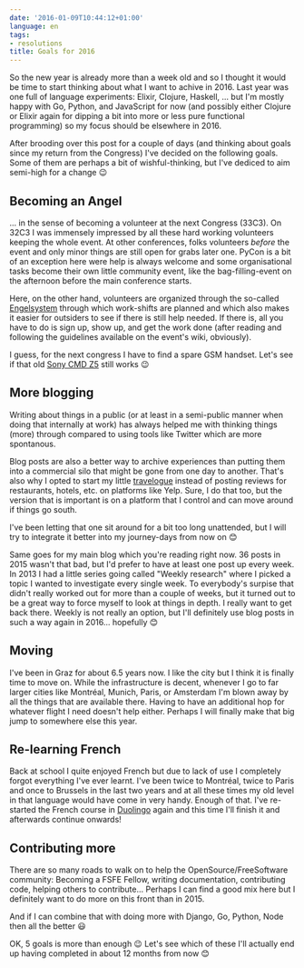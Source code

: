 ```yaml
---
date: '2016-01-09T10:44:12+01:00'
language: en
tags:
- resolutions
title: Goals for 2016
---
```


So the new year is already more than a week old and so I thought it would be
time to start thinking about what I want to achive in 2016. Last year was one
full of language experiments: Elixir, Clojure, Haskell, ... but I'm mostly happy
with Go, Python, and JavaScript for now (and possibly either Clojure or Elixir
again for dipping a bit into more or less pure functional programming) so my
focus should be elsewhere in 2016.

After brooding over this post for a couple of days (and thinking about goals
since my return from the Congress) I've decided on the following goals. Some of
them are perhaps a bit of wishful-thinking, but I've dediced to aim semi-high
for a change 😉


## Becoming an Angel

... in the sense of becoming a volunteer at the next Congress (33C3). On 32C3 I
was immensely impressed by all these hard working volunteers keeping the whole
event. At other conferences, folks volunteers *before* the event and only minor
things are still open for grabs later one. PyCon is a bit of an exception here
were help is always welcome and some organisational tasks become their own
little community event, like the bag-filling-event on the afternoon before the
main conference starts.

Here, on the other hand, volunteers are organized through the so-called
[Engelsystem][es] through which work-shifts are planned and which also makes it
easier for outsiders to see if there is still help needed. If there is, all you
have to do is sign up, show up, and get the work done (after reading and
following the guidelines available on the event's wiki, obviously).

I guess, for the next congress I have to find a spare GSM handset. Let's see if
that old [Sony CMD Z5][z5] still works 😉


## More blogging

Writing about things in a public (or at least in a semi-public manner when doing
that internally at work) has always helped me with thinking things (more)
through compared to using tools like Twitter which are more spontanous.

Blog posts are also a better way to archive experiences than putting them into a
commercial silo that might be gone from one day to another. That's also why I
opted to start my little [travelogue][] instead of posting reviews for
restaurants, hotels, etc. on platforms like Yelp. Sure, I do that too, but the
version that is important is on a platform that I control and can move around if
things go south.

I've been letting that one sit around for a bit too long unattended, but I will
try to integrate it better into my journey-days from now on 😊

Same goes for my main blog which you're reading right now. 36 posts in 2015
wasn't that bad, but I'd prefer to have at least one post up every
week. In 2013 I had a little series going called "Weekly research" where I
picked a topic I wanted to investigate every single week. To everybody's surpise
that didn't really worked out for more than a couple of weeks, but it turned out
to be a great way to force myself to look at things in depth. I really want to
get back there. Weekly is not really an option, but I'll definitely use blog
posts in such a way again in 2016... hopefully 😊


## Moving

I've been in Graz for about 6.5 years now. I like the city but I think it is
finally time to move on. While the infrastructure is decent, whenever I go to
far larger cities like Montréal, Munich, Paris, or Amsterdam I'm blown away by
all the things that are available there. Having to have an additional hop for
whatever flight I need doesn't help either. Perhaps I will finally make that big
jump to somewhere else this year.


## Re-learning French

Back at school I quite enjoyed French but due to lack of use I completely forgot
everything I've ever learnt. I've been twice to Montréal, twice to Paris and
once to Brussels in the last two years and at all these times my old level in
that language would have come in very handy. Enough of that. I've re-started the
French course in [Duolingo][dl] again and this time I'll finish it and
afterwards continue onwards!


## Contributing more

There are so many roads to walk on to help the OpenSource/FreeSoftware
community: Becoming a FSFE Fellow, writing documentation, contributing code,
helping others to contribute... Perhaps I can find a good mix here but I
definitely want to do more on this front than in 2015.

And if I can combine that with doing more with Django, Go, Python, Node then all
the better 😃

OK, 5 goals is more than enough 😉 Let's see which of these I'll actually end up
having completed in about 12 months from now 😊

[es]: https://www.engelsystem.de/
[z5]: http://www.gsmarena.com/sony_cmd_z5-133.php
[travelogue]: http://travelogue.h10n.me
[dl]: https://www.duolingo.com/
